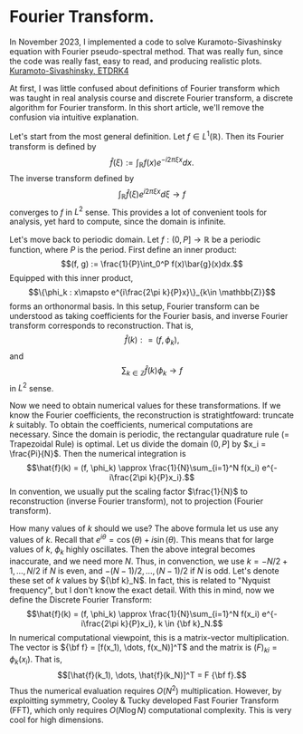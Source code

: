 # Fourier Transform.

In November 2023, I implemented a code to solve Kuramoto-Sivashinsky equation with Fourier pseudo-spectral method.
That was really fun, since the code was really fast, easy to read, and producing realistic plots. [Kuramoto-Sivashinsky, ETDRK4](../codes/kursiv.pdf)

At first, I was little confused about definitions of Fourier transform which was taught in real analysis course and discrete Fourier transform, a discrete algorithm for Fourier transform.
In this short article, we'll remove the confusion via intuitive explanation.

Let's start from the most general definition.
Let $f \in L^1(\mathbb{R})$.
Then its Fourier transform is defined by
$$\hat{f}(\xi) := \int_\mathbb{R} f(x)e^{-i2\pi \xi x}dx.$$
The inverse transform defined by
$$\int_\mathbb{R} \hat{f}(\xi) e^{i2\pi \xi x }d\xi \rightarrow f$$
converges to $f$ in $L^2$ sense.
This provides a lot of convenient tools for analysis, yet hard to compute, since the domain is infinite.

Let's move back to periodic domain.
Let $f: (0, P] \rightarrow \mathbb{R}$ be a periodic function, where $P$ is the period.
First define an inner product:
$$(f, g) := \frac{1}{P}\int_0^P f(x)\bar{g}(x)dx.$$
Equipped with this inner product, 
$$\{\phi_k : x\mapsto e^{i\frac{2\pi k}{P}x}\}_{k\in \mathbb{Z}}$$
forms an orthonormal basis.
In this setup, Fourier transform can be understood as taking coefficients for the Fourier basis, and inverse Fourier transform corresponds to reconstruction.
That is,
$$\hat{f}(k) : = (f, \phi_k),$$
and
$$\sum_{k\in \mathbb{Z}} \hat{f}(k)\phi_k \rightarrow f$$
in $L^2$ sense.

Now we need to obtain numerical values for these transformations.
If we know the Fourier coefficients, the reconstruction is stratightfoward: truncate $k$ suitably.
To obtain the coefficients, numerical computations are necessary.
Since the domain is periodic, the rectangular quadrature rule ($=$ Trapezoidal Rule) is optimal.
Let us divide the domain $(0, P]$ by $x_i = \frac{Pi}{N}$.
Then the numerical integration is
$$\hat{f}(k) = (f, \phi_k) \approx \frac{1}{N}\sum_{i=1}^N f(x_i) e^{-i\frac{2\pi k}{P}x_i}.$$
In convention, we usually put the scaling factor $\frac{1}{N}$ to reconstruction (inverse Fourier transform), not to projection (Fourier transform).

How many values of $k$ should we use?
The above formula let us use any values of $k$.
Recall that $e^{i\theta} = \cos(\theta) + i\sin(\theta)$.
This means that for large values of $k$, $\phi_k$ highly oscillates.
Then the above integral becomes inaccurate, and we need more $N$.
Thus, in convenction, we use $k = -N/2 + 1, \dots, N/2$ if $N$ is even, and $-(N-1)/2, \dots, (N-1)/2$ if $N$ is odd.
Let's denote these set of $k$ values by ${\bf k}_N$.
In fact, this is related to "Nyquist frequency", but I don't know the exact detail.
With this in mind, now we define the Discrete Fourier Transform:
$$\hat{f}(k) = (f, \phi_k) \approx \frac{1}{N}\sum_{i=1}^N f(x_i) e^{-i\frac{2\pi k}{P}x_i}, k \in {\bf k}_N.$$
In numerical computational viewpoint, this is a matrix-vector multiplication.
The vector is ${\bf f} = [f(x_1), \dots, f(x_N)]^T$ and the matrix is $(F)_{ki} = \phi_k(x_i)$.
That is, 
$$[\hat{f}(k_1), \dots, \hat{f}(k_N)]^T = F {\bf f}.$$
Thus the numerical evaluation requires $O(N^2)$ multiplication.
However, by exploitting symmetry, Cooley & Tucky developed Fast Fourier Transform (FFT), which only requires $O(N\log N)$ computational complexity.
This is very cool for high dimensions.